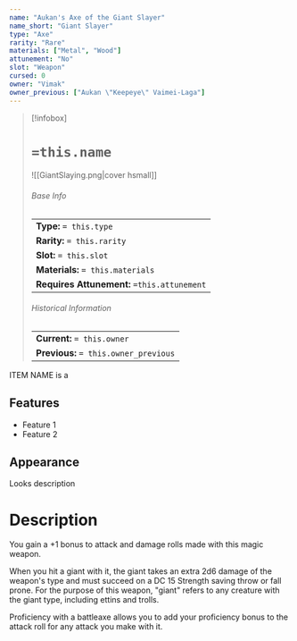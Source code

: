 ```yaml
---
name: "Aukan's Axe of the Giant Slayer"
name_short: "Giant Slayer"
type: "Axe"
rarity: "Rare"
materials: ["Metal", "Wood"]
attunement: "No"
slot: "Weapon"
cursed: 0
owner: "Vimak"
owner_previous: ["Aukan \"Keepeye\" Vaimei-Laga"]
---
```

> [!infobox]  
> # `=this.name`
> ![[GiantSlaying.png|cover hsmall]]
> ###### Base Info
> | |
> |---|
> | **Type:** `= this.type` |
> | **Rarity:** `= this.rarity` |
> | **Slot:** `= this.slot` |
> | **Materials:** `= this.materials` |
> | **Requires Attunement:** `=this.attunement`|
> ###### Historical Information
> | |
> |---|
> | **Current:** `= this.owner` |
> | **Previous:** `= this.owner_previous` |

ITEM NAME is a 
## Features
- Feature 1
- Feature 2
## Appearance
Looks description
# Description
You gain a +1 bonus to attack and damage rolls made with this magic weapon.  
  
When you hit a giant with it, the giant takes an extra 2d6 damage of the weapon's type and must succeed on a DC 15 Strength saving throw or fall prone. For the purpose of this weapon, "giant" refers to any creature with the giant type, including ettins and trolls.  
  
Proficiency with a battleaxe allows you to add your proficiency bonus to the attack roll for any attack you make with it.